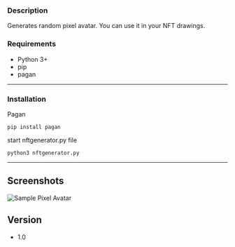 ### Description

Generates random pixel avatar. You can use it in your NFT drawings.

### Requirements

* Python 3+
* pip
* pagan

---------------------------------------

### Installation

Pagan

```
pip install pagan 
```

start nftgenerator.py file

```
python3 nftgenerator.py
```
---------------------------------------

## Screenshots
![Sample Pixel Avatar](https://i.hizliresim.com/9km7hij.jpg)

## Version

* 1.0
